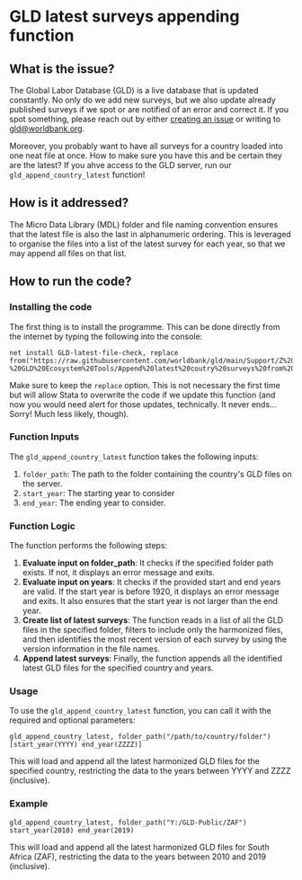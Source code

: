 # GLD latest surveys appending function

## What is the issue?

The Global Labor Database (GLD) is a live database that is updated constantly. No only do we add new surveys, but we also update already published surveys if we spot or are notified of an error and correct it. If you spot something, please reach out by either [creating an issue](https://github.com/worldbank/gld/issues/new/choose) or writing to <gld@worldbank.org>.

Moreover, you probably want to have all surveys for a country loaded into one neat file at once. How to make sure you have this and be certain they are the latest? If you ahve access to the GLD server, run our `gld_append_country_latest` function!

## How is it addressed?

The Micro Data Library (MDL) folder and file naming convention ensures that the latest file is also the last in alphanumeric ordering. This is leveraged to organise the files into a list of the latest survey for each year, so that we may append all files on that list.

## How to run the code?

### Installing the code

The first thing is to install the programme. This can be done directly from the internet by typing the following into the console:

```
net install GLD-latest-file-check, replace from("https://raw.githubusercontent.com/worldbank/gld/main/Support/Z%20-%20GLD%20Ecosystem%20Tools/Append%20latest%20coutry%20surveys%20from%20server")
```

Make sure to keep the `replace` option. This is not necessary the first time but will allow Stata to overwrite the code if we update this function (and now you would need alert for those updates, technically. It never ends... Sorry! Much less likely, though).

### Function Inputs

The `gld_append_country_latest` function takes the following inputs:

1. `folder_path`: The path to the folder containing the country's GLD files on the server.
2. `start_year`: The starting year to consider
3. `end_year`: The ending year to consider. 

### Function Logic

The function performs the following steps:

1. **Evaluate input on folder_path**: It checks if the specified folder path exists. If not, it displays an error message and exits.
2. **Evaluate input on years**: It checks if the provided start and end years are valid. If the start year is before 1920, it displays an error message and exits. It also ensures that the start year is not larger than the end year.
3. **Create list of latest surveys**: The function reads in a list of all the GLD files in the specified folder, filters to include only the harmonized files, and then identifies the most recent version of each survey by using the version information in the file names.
4. **Append latest surveys**: Finally, the function appends all the identified latest GLD files for the specified country and years.

### Usage

To use the `gld_append_country_latest` function, you can call it with the required and optional parameters:

```
gld_append_country_latest, folder_path("/path/to/country/folder") [start_year(YYYY) end_year(ZZZZ)]
```

This will load and append all the latest harmonized GLD files for the specified country, restricting the data to the years between YYYY and ZZZZ (inclusive).

### Example

```
gld_append_country_latest, folder_path("Y:/GLD-Public/ZAF") start_year(2010) end_year(2019)
```

This will load and append all the latest harmonized GLD files for South Africa (ZAF), restricting the data to the years between 2010 and 2019 (inclusive).

